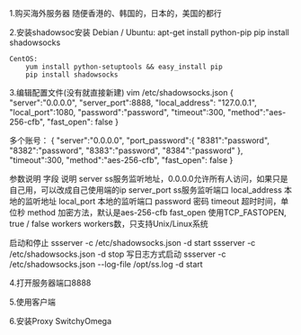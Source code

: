 1.购买海外服务器
随便香港的、韩国的，日本的，美国的都行

2.安装shadowsoc安装
    Debian / Ubuntu:
        apt-get install python-pip
        pip install shadowsocks

    CentOS:
        yum install python-setuptools && easy_install pip
        pip install shadowsocks

3.编辑配置文件(没有就直接新建)
vim /etc/shadowsocks.json
{
  "server":"0.0.0.0",
  "server_port":8888,
  "local_address": "127.0.0.1",
  "local_port":1080,
  "password":"password",
  "timeout":300,
  "method":"aes-256-cfb",
  "fast_open": false
}

多个账号：
{
  "server":"0.0.0.0",
  "port_password":{
      "8381":"password",
      "8382":"password",
      "8383":"password",
      "8384":"password"
  },
  "timeout":300,
  "method":"aes-256-cfb",
  "fast_open": false
}

参数说明
字段                    说明
server                  ss服务监听地址，0.0.0.0允许所有人访问，如果只是自己用，可以改成自己使用端的ip
server_port             ss服务监听端口
local_address           本地的监听地址
local_port              本地的监听端口
password                密码
timeout                 超时时间，单位秒
method                  加密方法，默认是aes-256-cfb
fast_open               使用TCP_FASTOPEN, true / false
workers                 workers数，只支持Unix/Linux系统

启动和停止
ssserver -c /etc/shadowsocks.json -d start
ssserver -c /etc/shadowsocks.json -d stop
写日志方式启动
ssserver -c /etc/shadowsocks.json --log-file /opt/ss.log -d start

4.打开服务器端口8888

5.使用客户端

6.安装Proxy SwitchyOmega
